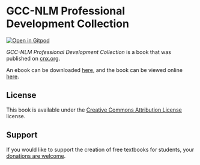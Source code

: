 # GCC-NLM Professional Development Collection

[![Open in Gitpod](https://gitpod.io/button/open-in-gitpod.svg)](https://gitpod.io/from-referrer/)

_GCC-NLM Professional Development Collection_ is a book that was published on [cnx.org](https://cnx.org/).

An ebook can be downloaded [here](https://github.com/cnx-user-books/cnxbook-nlm-professional-development-collection/releases/latest), and the book can be viewed online [here](https://github.com/cnx-user-books/cnxbook-nlm-professional-development-collection/releases/latest).

## License
This book is available under the [Creative Commons Attribution License](./LICENSE) license.

## Support
If you would like to support the creation of free textbooks for students, your [donations are welcome](https://riceconnect.rice.edu/donation/support-openstax-banner).
